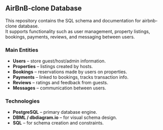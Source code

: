 ## AirBnB-clone Database

This repository contains the SQL schema and documentation for airbnb-clone database.  
It supports functionality such as user management, property listings, bookings, payments, reviews, and messaging between users.

### Main Entities

- **Users** – store guest/host/admin information.
- **Properties** – listings created by hosts.
- **Bookings** – reservations made by users on properties.
- **Payments** – linked to bookings, tracks transaction info.
- **Reviews** – ratings and feedback from guests.
- **Messages** – communication between users.

### Technologies

- **PostgreSQL** – primary database engine.
- **DBML / dbdiagram.io** – for visual schema design.
- **SQL** – for schema creation and constraints.